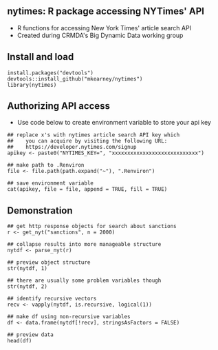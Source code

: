 ## nytimes: R package accessing NYTimes' API
- R functions for accessing New York Times' article search API
- Created during CRMDA's Big Dynamic Data working group

## Install and load

```{r}
install.packages("devtools")
devtools::install_github("mkearney/nytimes")
library(nytimes)
```

## Authorizing API access
- Use code below to create environment variable to store your api key

```{r}
## replace x's with nytimes article search API key which
##    you can acquire by visiting the following URL:
##    https://developer.nytimes.com/signup
apikey <- paste0("NYTIMES_KEY=", "xxxxxxxxxxxxxxxxxxxxxxxxxxxx")

## make path to .Renviron
file <- file.path(path.expand("~"), ".Renviron")

## save environment variable
cat(apikey, file = file, append = TRUE, fill = TRUE)
```

## Demonstration

```{r}
## get http response objects for search about sanctions
r <- get_nyt("sanctions", n = 2000)

## collapse results into more manageable structure
nytdf <- parse_nyt(r)

## preview object structure
str(nytdf, 1)

## there are usually some problem variables though
str(nytdf, 2)

## identify recursive vectors
recv <- vapply(nytdf, is.recursive, logical(1))

## make df using non-recursive variables
df <- data.frame(nytdf[!recv], stringsAsFactors = FALSE)

## preview data
head(df)
```
